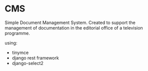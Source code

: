 # CMS
Simple Document Management System. Created to support the management of documentation in the editorial office of a television programme. 

using:
- tinymce
- django rest framework
- django-select2





